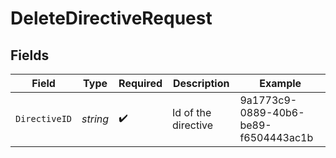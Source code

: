 # DeleteDirectiveRequest


## Fields

| Field                                | Type                                 | Required                             | Description                          | Example                              |
| ------------------------------------ | ------------------------------------ | ------------------------------------ | ------------------------------------ | ------------------------------------ |
| `DirectiveID`                        | *string*                             | :heavy_check_mark:                   | Id of the directive                  | 9a1773c9-0889-40b6-be89-f6504443ac1b |
